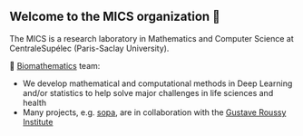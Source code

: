 ## Welcome to the MICS organization 👋

The MICS is a research laboratory in Mathematics and Computer Science at CentraleSupélec (Paris-Saclay University).

🧬 [Biomathematics](https://biomathematics.mics.centralesupelec.fr/) team:
- We develop mathematical and computational methods in Deep Learning and/or statistics to help solve major challenges in life sciences and health
- Many projects, e.g. [sopa](https://github.com/gustaveroussy/sopa), are in collaboration with the [Gustave Roussy Institute](https://github.com/gustaveroussy)
